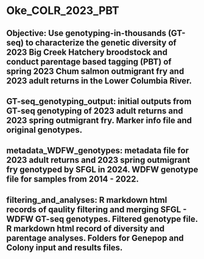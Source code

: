 # Oke_COLR_2023_PBT
## Objective: Use genotyping-in-thousands (GT-seq) to characterize the genetic diversity of 2023 Big Creek Hatchery broodstock and conduct parentage based tagging (PBT) of spring 2023 Chum salmon outmigrant fry and 2023 adult returns in the Lower Columbia River. 
## GT-seq_genotyping_output: initial outputs from GT-seq genotyping of 2023 adult returns and 2023 spring outmigrant fry. Marker info file and original genotypes.
## metadata_WDFW_genotypes: metadata file for 2023 adult returns and 2023 spring outmigrant fry genotyped by SFGL in 2024. WDFW genotype file for samples from 2014 - 2022.
## filtering_and_analyses: R markdown html records of qaulity filtering and merging SFGL - WDFW GT-seq genotypes. Filtered genotype file. R markdown html record of diversity and parentage analyses. Folders for Genepop and Colony input and results files.  

